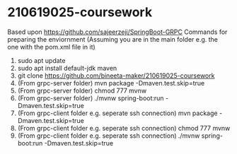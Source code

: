 #  210619025-coursework

Based upon https://github.com/sajeerzeji/SpringBoot-GRPC
Commands for preparing the enviornment (Assuming you are in the main folder e.g. the one with the pom.xml file in it)
1. sudo apt update
2. sudo apt install default-jdk maven
3. git clone https://github.com/bineeta-maker/210619025-coursework
4. (From grpc-server folder) mvn package -Dmaven.test.skip=true
5. (From grpc-server folder) chmod 777 mvnw
6. (From grpc-server folder) ./mvnw spring-boot:run -Dmaven.test.skip=true
7. (From grpc-client folder e.g. seperate ssh connection) mvn package -Dmaven.test.skip=true
8. (From grpc-client folder e.g. seperate ssh connection) chmod 777 mvnw
9. (From grpc-client folder e.g. seperate ssh connection) ./mvnw spring-boot:run -Dmaven.test.skip=true

